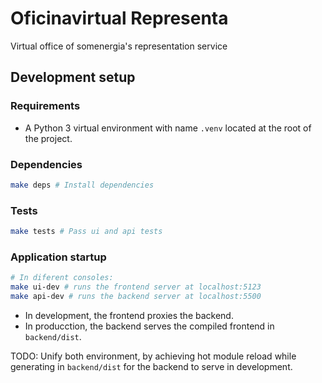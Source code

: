 # Oficinavirtual Representa

Virtual office of somenergia's representation service

## Development setup

### Requirements

- A Python 3 virtual environment with name `.venv` located
at the root of the project.

### Dependencies

```bash
make deps # Install dependencies
```

### Tests
```bash
make tests # Pass ui and api tests
```

### Application startup
```bash
# In diferent consoles:
make ui-dev # runs the frontend server at localhost:5123
make api-dev # runs the backend server at localhost:5500
```

- In development, the frontend proxies the backend.
- In producction, the backend serves the compiled frontend in `backend/dist`.

TODO: Unify both environment, by achieving hot module reload
while generating in `backend/dist` for the backend to serve in development.


